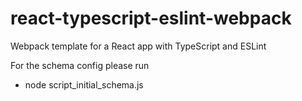 # react-typescript-eslint-webpack

Webpack template for a React app with TypeScript and ESLint


For the schema config please run

  - node script_initial_schema.js
